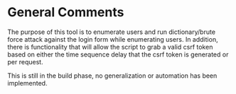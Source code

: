 # General Comments

The purpose of this tool is to enumerate users and run dictionary/brute force
attack against the login form while enumerating users. In addition, there is
functionality that will allow the script to grab a valid csrf token based on
either the time sequence delay that the csrf token is generated or per request.

This is still in the build phase, no generalization or automation has been
implemented. 


